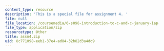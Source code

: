 ```yaml
---
content_type: resource
description: 'This is a special file for assignment 4. '
file: null
file_location: /coursemedia/6-s096-introduction-to-c-and-c-january-iap-2013/8c771098eeb137e4ad8432b82d3a4dd9_assn4.zip
file_type: application/zip
resourcetype: Other
title: assn4.zip
uid: 8c771098-eeb1-37e4-ad84-32b82d3a4dd9
---
```

